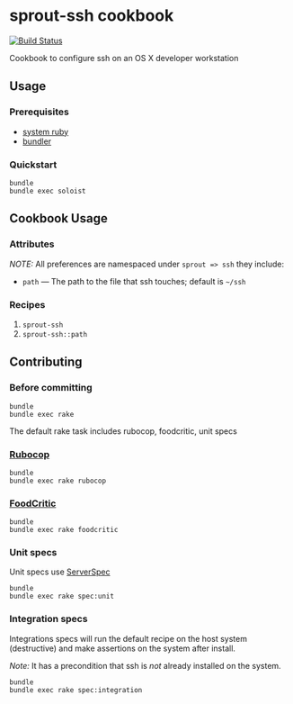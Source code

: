 # sprout-ssh cookbook

[![Build Status](https://travis-ci.org/pivotal-sprout/sprout-ssh.png?branch=master)](https://travis-ci.org/pivotal-sprout/sprout-ssh)

Cookbook to configure ssh on an OS X developer workstation

## Usage

### Prerequisites

- [system ruby](.ruby-version)
- [bundler](http://bundler.io/)

### Quickstart

```
bundle
bundle exec soloist
```

## Cookbook Usage

### Attributes

*NOTE:* All preferences are namespaced under `sprout => ssh` they include:

* `path` &mdash; The path to the file that ssh touches; default is `~/ssh`

### Recipes

1. `sprout-ssh`
1. `sprout-ssh::path`

## Contributing

### Before committing

```
bundle
bundle exec rake
```

The default rake task includes rubocop, foodcritic, unit specs

### [Rubocop](https://github.com/bbatsov/rubocop)

```
bundle
bundle exec rake rubocop
```

### [FoodCritic](http://acrmp.github.io/foodcritic/)

```
bundle
bundle exec rake foodcritic
```

### Unit specs

Unit specs use [ServerSpec](http://serverspec.org/)

```
bundle
bundle exec rake spec:unit
```

### Integration specs

Integrations specs will run the default recipe on the host system (destructive) and make assertions on the system after
install.

*Note:* It has a precondition that ssh is _not_ already installed on the system.

```
bundle
bundle exec rake spec:integration
```

